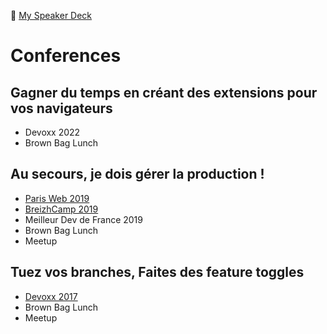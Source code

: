 📖 [My Speaker Deck](https://speakerdeck.com/morganleroi)


# Conferences

## Gagner du temps en créant des extensions pour vos navigateurs
- Devoxx 2022
- Brown Bag Lunch

## Au secours, je dois gérer la production !
- [Paris Web 2019](https://vimeo.com/379447868)
- [BreizhCamp 2019](https://www.youtube.com/watch?v=8IwTrcCm4Ns)
- Meilleur Dev de France 2019
- Brown Bag Lunch
- Meetup

## Tuez vos branches, Faites des feature toggles
- [Devoxx 2017](https://www.youtube.com/watch?v=btrTtVWInc0)
- Brown Bag Lunch
- Meetup
